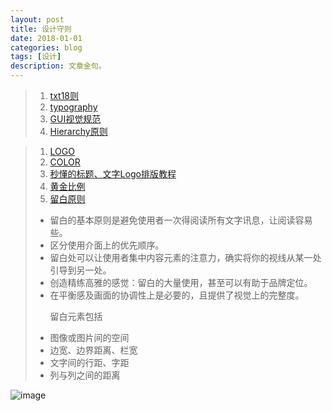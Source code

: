 ```yaml
---
layout: post
title: 设计守则 
date: 2018-01-01
categories: blog
tags: [设计]
description: 文章金句。
---
```


>1. [txt18则](http://www.shejidaren.com/examples/tools/design-rules/18-rules-for-using-text.html)
>1. [typography](http://images.shejidaren.com/wp-content/uploads/2014/06/typography-b.png)
>1. [GUI视觉规范](http://huaban.com/pins/545169450/zoom)
>1. [Hierarchy原则](http://www.shejidaren.com/hierarchy-principle.html)

>1. [LOGO](http://images.shejidaren.com/wp-content/uploads/2014/09/10-commandments-of-logo-design_cn.jpg)
>2. [COLOR](http://images.shejidaren.com/wp-content/uploads/2014/06/peise-b.png)
>3. [秒懂的标题、文字Logo排版教程](http://www.shejidaren.com/wen-zi-pai-ban.html)
>4. [黄金比例](http://www.shejidaren.com/golden-ratio-2.html)
>4. [留白原则](http://www.shejidaren.com/white-space-designs.html)
>* 留白的基本原则是避免使用者一次得阅读所有文字讯息，让阅读容易些。
>* 区分使用介面上的优先顺序。
>* 留白处可以让使用者集中内容元素的注意力，确实将你的视线从某一处引导到另一处。
>* 创造精练高雅的感觉：留白的大量使用，甚至可以有助于品牌定位。
>* 在平衡感及画面的协调性上是必要的，且提供了视觉上的完整度。<p>
>留白元素包括
>* 图像或图片间的空间
>* 边宽、边界距离、栏宽
>* 文字间的行距、字距
>* 列与列之间的距离

![image](https://github.com/feiyuii/feiyuii.github.io/blob/master/img/crowds/crowds.jpg?raw=true)


